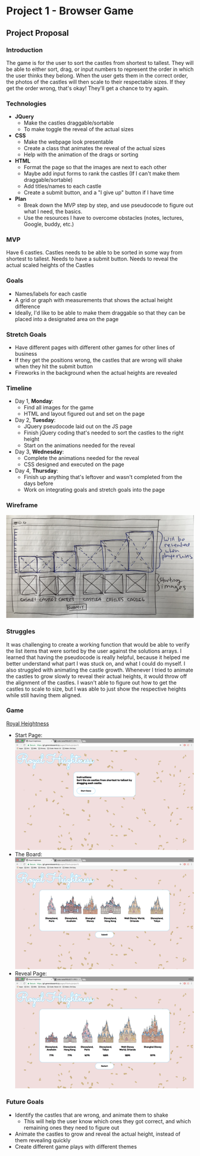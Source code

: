 # Project 1 - Browser Game

## Project Proposal

### Introduction
The game is for the user to sort the castles from shortest to tallest. They will be able to either sort, drag, or input numbers to represent the order in which the user thinks they belong. When the user gets them in the correct order, the photos of the castles will then scale to their respectable sizes. If they get the order wrong, that's okay! They'll get a chance to try again.

### Technologies
  * **JQuery**
    - Make the castles draggable/sortable
    - To make toggle the reveal of the actual sizes
  * **CSS**
    - Make the webpage look presentable
    - Create a class that animates the reveal of the actual sizes
    - Help with the animation of the drags or sorting
  * **HTML**
    - Format the page so that the images are next to each other
    - Maybe add input forms to rank the castles (If I can't make them draggable/sortable)
    - Add titles/names to each castle
    - Create a submit button, and a "I give up" button if I have time
  * **Plan**
    - Break down the MVP step by step, and use pseudocode to figure out what I need, the basics.
    - Use the resources I have to overcome obstacles (notes, lectures, Google, buddy, etc.)

### MVP
Have 6 castles. Castles needs to be able to be sorted in some way from shortest to tallest. Needs to have a submit button. Needs to reveal the actual scaled heights of the Castles

### Goals
  * Names/labels for each castle
  * A grid or graph with measurements that shows the actual height difference
  * Ideally, I'd like to be able to make them draggable so that they can be placed into a designated area on the page

### Stretch Goals
  * Have different pages with different other games for other lines of business
  * If they get the positions wrong, the castles that are wrong will shake when they hit the submit button
  * Fireworks in the background when the actual heights are revealed

### Timeline
  * Day 1, **Monday**:
    - Find all images for the game
    - HTML and layout figured out and set on the page
  * Day 2, **Tuesday**:
    - JQuery pseudocode laid out on the JS page
    - Finish jQuery coding that's needed to sort the castles to the right height
    - Start on the animations needed for the reveal
  * Day 3, **Wednesday**:
    - Complete the animations needed for the reveal
    - CSS designed and executed on the page
  * Day 4, **Thursday**:
    - Finish up anything that's leftover and wasn't completed from the days before
    - Work on integrating goals and stretch goals into the page

### Wireframe
![Wireframe](wireframe.jpeg)

### Struggles
It was challenging to create a working function that would be able to verify the list items that were sorted by the user against the solutions arrays. I learned that having the pseudocode is really helpful, because it helped me better understand what part I was stuck on, and what I could do myself. I also struggled with animating the castle growth. Whenever I tried to animate the castles to grow slowly to reveal their actual heights, it would throw off the alignment of the castles. I wasn't able to figure out how to get the castles to scale to size, but I was able to just show the respective heights while still having them aligned.

### Game

[Royal Heightness](https://git.generalassemb.ly/pages/lillianku/project1/)

  * Start Page:
![Start Page](start.png)
  * The Board:
![Board Page](board.png)
  * Reveal Page:
![Reveal Page](reveal.png)

### Future Goals
  * Identify the castles that are wrong, and animate them to shake
    - This will help the user know which ones they got correct, and which remaining ones they need to figure out
  * Animate the castles to grow and reveal the actual height, instead of them revealing quickly
  * Create different game plays with different themes
